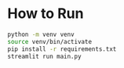 # How to Run

```sh
python -m venv venv
source venv/bin/activate
pip install -r requirements.txt
streamlit run main.py
```
